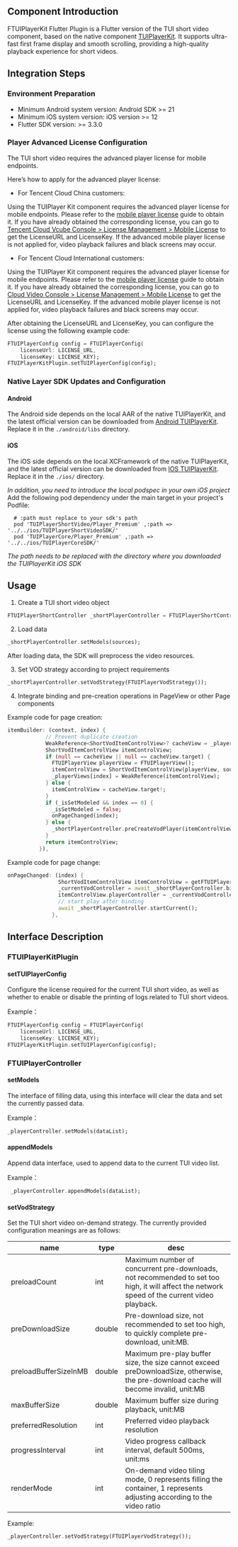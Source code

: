 ## Component Introduction

FTUIPlayerKit Flutter Plugin is a Flutter version of the TUI short video component, based on the native component [TUIPlayerKit](https://cloud.tencent.com/document/product/881/96685). It supports ultra-fast first frame display and smooth scrolling, providing a high-quality playback experience for short videos.

## Integration Steps

### Environment Preparation

- Minimum Android system version: Android SDK >= 21
- Minimum iOS system version: iOS version >= 12
- Flutter SDK version: >= 3.3.0

### Player Advanced License Configuration

The TUI short video requires the advanced player license for mobile endpoints.

Here’s how to apply for the advanced player license:

- For Tencent Cloud China customers:

Using the TUIPlayer Kit component requires the advanced player license for mobile endpoints. Please refer to the [mobile player license](#) guide to obtain it. If you have already obtained the corresponding license, you can go to [Tencent Cloud Vcube Console > License Management > Mobile License](https://console.cloud.tencent.com/vcube/mobile) to get the LicenseURL and LicenseKey. If the advanced mobile player license is not applied for, video playback failures and black screens may occur.

- For Tencent Cloud International customers:

Using the TUIPlayer Kit component requires the advanced player license for mobile endpoints. Please refer to the [mobile player license](https://www.tencentcloud.com/document/product/266/51098#mobilelicense) guide to obtain it. If you have already obtained the corresponding license, you can go to [Cloud Video Console > License Management > Mobile License](https://console.tencentcloud.com/vod/license) to get the LicenseURL and LicenseKey. If the advanced mobile player license is not applied for, video playback failures and black screens may occur.

After obtaining the LicenseURL and LicenseKey, you can configure the license using the following example code:

```dart
FTUIPlayerConfig config = FTUIPlayerConfig(
    licenseUrl: LICENSE_URL,
    licenseKey: LICENSE_KEY);
FTUIPlayerKitPlugin.setTUIPlayerConfig(config);
```

### Native Layer SDK Updates and Configuration

#### Android

The Android side depends on the local AAR of the native TUIPlayerKit, and the latest official version can be downloaded from [Android TUIPlayerKit](https://cloud.tencent.com/document/product/881/96685).
Replace it in the `./android/libs` directory.

#### iOS

The iOS side depends on the local XCFramework of the native TUIPlayerKit, and the latest official version can be downloaded from [IOS TUIPlayerKit](https://cloud.tencent.com/document/product/881/96686).
Replace it in the `./ios/` directory.

*In addition, you need to introduce the local podspec in your own iOS project*
Add the following pod dependency under the main target in your project's Podfile:

```text
  # :path must replace to your sdk's path
  pod 'TUIPlayerShortVideo/Player_Premium' ,:path => '../../ios/TUIPlayerShortVideoSDK/'
  pod 'TUIPlayerCore/Player_Premium' ,:path => '../../ios/TUIPlayerCoreSDK/'
```

*The path needs to be replaced with the directory where you downloaded the TUIPlayerKit iOS SDK*

## Usage

1. Create a TUI short video object

```dart
FTUIPlayerShortController _shortPlayerController = FTUIPlayerShortController();
```

2. Load data

```dart
_shortPlayerController.setModels(sources);
```

After loading data, the SDK will preprocess the video resources.

3. Set VOD strategy according to project requirements

```dart
_shortPlayerController.setVodStrategy(FTUIPlayerVodStrategy());
```

4. Integrate binding and pre-creation operations in PageView or other Page components

Example code for page creation:
```dart
itemBuilder: (context, index) {
            // Prevent duplicate creation
            WeakReference<ShortVodItemControlView>? cacheView = _playerViews[index];
            ShortVodItemControlView itemControlView;
            if (null == cacheView || null == cacheView.target) {
              FTUIPlayerView playerView = FTUIPlayerView();
              itemControlView = ShortVodItemControlView(playerView, sources[index]);
              _playerViews[index] = WeakReference(itemControlView);
            } else {
              itemControlView = cacheView.target!;
            }
            if (_isSetModeled && index == 0) {
              _isSetModeled = false;
              onPageChanged(index);
            } else {
              _shortPlayerController.preCreateVodPlayer(itemControlView.playerView, index);
            }
            return itemControlView;
          }),
```

Example code for page change:
```dart
onPageChanged: (index) {
                ShortVodItemControlView itemControlView = getFTUIPlayerView(index);
                _currentVodController = await _shortPlayerController.bindVodPlayer(itemControlView.playerView, index);
                itemControlView.playerController = _currentVodController;
                // start play after binding
                await _shortPlayerController.startCurrent();
              },
```

## Interface Description

### FTUIPlayerKitPlugin

#### setTUIPlayerConfig

Configure the license required for the current TUI short video, as well as whether to enable or disable the printing of logs related to TUI short videos.

Example：
```dart
FTUIPlayerConfig config = FTUIPlayerConfig(
    licenseUrl: LICENSE_URL,
    licenseKey: LICENSE_KEY);
FTUIPlayerKitPlugin.setTUIPlayerConfig(config);
```

### FTUIPlayerController

#### setModels

The interface of filling data, using this interface will clear the data and set the currently passed data.

Example：
```dart
_playerController.setModels(dataList);
```

#### appendModels

Append data interface, used to append data to the current TUI video list.

Example：
```dart
 _playerController.appendModels(dataList);
```

#### setVodStrategy

Set the TUI short video on-demand strategy.
The currently provided configuration meanings are as follows:

| name         | type | desc                                             |
|--------------|------|--------------------------------------------------|
| preloadCount | int  | Maximum number of concurrent pre-downloads, not recommended to set too high, it will affect the network speed of the current video playback.                  |
| preDownloadSize | double | Pre-download size, not recommended to set too high, to quickly complete pre-download, unit:MB.                    |
| preloadBufferSizeInMB | double | Maximum pre-play buffer size, the size cannot exceed preDownloadSize, otherwise, the pre-download cache will become invalid, unit:MB |
| maxBufferSize | double | Maximum buffer size during playback, unit:MB                               |
| preferredResolution | int  | Preferred video playback resolution                                        |
| progressInterval | int  | Video progress callback interval, default 500ms, unit:ms                          |
| renderMode | int  | On-demand video tiling mode, 0 represents filling the container, 1 represents adjusting according to the video ratio                   |

Example:
```dart
_playerController.setVodStrategy(FTUIPlayerVodStrategy());
```

